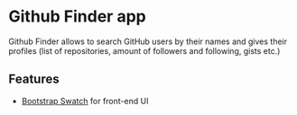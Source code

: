 # Github Finder app

Github Finder allows to search GitHub users by their names and gives their profiles (list of repositories, amount of followers and following, gists etc.)

## Features
- [Bootstrap Swatch](https://bootswatch.com/) for front-end UI
